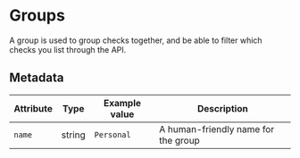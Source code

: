 # Groups

A group is used to group checks together, and be able to filter which checks you list through the API.

## Metadata

| Attribute | Type   | Example value | Description                         |
| --------- | ------ | ------------- | ----------------------------------- |
| `name`    | string | `Personal`    | A human-friendly name for the group |
